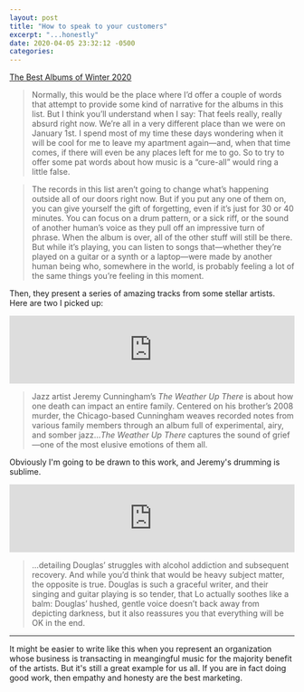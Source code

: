 ```yaml
---
layout: post
title: "How to speak to your customers"
excerpt: "...honestly"
date: 2020-04-05 23:32:12 -0500
categories: 
---
```


[The Best Albums of Winter 2020](https://daily.bandcamp.com/lists/the-best-albums-of-winter-2020)

>Normally, this would be the place where I’d offer a couple of words that attempt to provide some kind of narrative for the albums in this list. But I think you’ll understand when I say: That feels really, really absurd right now. We’re all in a very different place than we were on January 1st. I spend most of my time these days wondering when it will be cool for me to leave my apartment again—and, when that time comes, if there will even be any places left for me to go. So to try to offer some pat words about how music is a “cure-all” would ring a little false.

>The records in this list aren’t going to change what’s happening outside all of our doors right now. But if you put any one of them on, you can give yourself the gift of forgetting, even if it’s just for 30 or 40 minutes. You can focus on a drum pattern, or a sick riff, or the sound of another human’s voice as they pull off an impressive turn of phrase. When the album is over, all of the other stuff will still be there. But while it’s playing, you can listen to songs that—whether they’re played on a guitar or a synth or a laptop—were made by another human being who, somewhere in the world, is probably feeling a lot of the same things you’re feeling in this moment.

Then, they present a series of amazing tracks from some stellar artists. Here are two I picked up:

<iframe style="border: 0; width: 100%; height: 120px;" src="https://bandcamp.com/EmbeddedPlayer/album=2015962542/size=large/bgcol=ffffff/linkcol=0687f5/tracklist=false/artwork=small/transparent=true/" seamless><a href="http://jeremycunningham.bandcamp.com/album/the-weather-up-there">The Weather Up There by Jeremy Cunningham</a></iframe>

>Jazz artist Jeremy Cunningham’s _The Weather Up There_ is about how one death can impact an entire family. Centered on his brother’s 2008 murder, the Chicago-based Cunningham weaves recorded notes from various family members through an album full of experimental, airy, and somber jazz..._The Weather Up There_ captures the sound of grief—one of the most elusive emotions of them all.

Obviously I'm going to be drawn to this work, and Jeremy's drumming is sublime.

<iframe style="border: 0; width: 100%; height: 120px;" src="https://bandcamp.com/EmbeddedPlayer/album=3188476804/size=large/bgcol=ffffff/linkcol=0687f5/tracklist=false/artwork=small/transparent=true/" seamless><a href="http://ticadouglas.bandcamp.com/album/lo">Lo by Tica Douglas</a></iframe>

>...detailing Douglas’ struggles with alcohol addiction and subsequent recovery. And while you’d think that would be heavy subject matter, the opposite is true. Douglas is such a graceful writer, and their singing and guitar playing is so tender, that Lo actually soothes like a balm: Douglas’ hushed, gentle voice doesn’t back away from depicting darkness, but it also reassures you that everything will be OK in the end.

---

It might be easier to write like this when you represent an organization whose business is transacting in meangingful music for the majority benefit of the artists. But it's still a great example for us all. If you are in fact doing good work, then empathy and honesty are the best marketing. 
